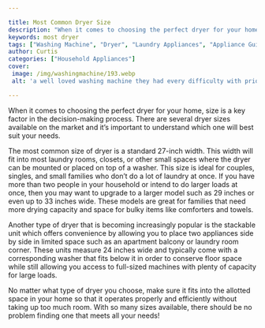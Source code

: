 ```yaml
---

title: Most Common Dryer Size
description: "When it comes to choosing the perfect dryer for your home, size is a key factor in the decision-making process. There are several ...lets find out"
keywords: most dryer
tags: ["Washing Machine", "Dryer", "Laundry Appliances", "Appliance Guide"]
author: Curtis
categories: ["Household Appliances"]
cover: 
 image: /img/washingmachine/193.webp
 alt: 'a well loved washing machine they had every difficulty with prior'

---
```


When it comes to choosing the perfect dryer for your home, size is a key factor in the decision-making process. There are several dryer sizes available on the market and it’s important to understand which one will best suit your needs.

The most common size of dryer is a standard 27-inch width. This width will fit into most laundry rooms, closets, or other small spaces where the dryer can be mounted or placed on top of a washer. This size is ideal for couples, singles, and small families who don’t do a lot of laundry at once. If you have more than two people in your household or intend to do larger loads at once, then you may want to upgrade to a larger model such as 29 inches or even up to 33 inches wide. These models are great for families that need more drying capacity and space for bulky items like comforters and towels. 

Another type of dryer that is becoming increasingly popular is the stackable unit which offers convenience by allowing you to place two appliances side by side in limited space such as an apartment balcony or laundry room corner. These units measure 24 inches wide and typically come with a corresponding washer that fits below it in order to conserve floor space while still allowing you access to full-sized machines with plenty of capacity for large loads. 

No matter what type of dryer you choose, make sure it fits into the allotted space in your home so that it operates properly and efficiently without taking up too much room. With so many sizes available, there should be no problem finding one that meets all your needs!
